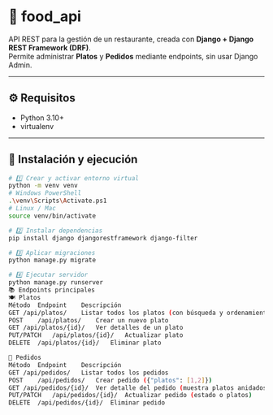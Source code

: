 # 🍔 food_api

API REST para la gestión de un restaurante, creada con **Django + Django REST Framework (DRF)**.  
Permite administrar **Platos** y **Pedidos** mediante endpoints, sin usar Django Admin.

---

## ⚙️ Requisitos
- Python 3.10+
- virtualenv

---

## 🚀 Instalación y ejecución
```bash
# 1️⃣ Crear y activar entorno virtual
python -m venv venv
# Windows PowerShell
.\venv\Scripts\Activate.ps1
# Linux / Mac
source venv/bin/activate

# 2️⃣ Instalar dependencias
pip install django djangorestframework django-filter

# 3️⃣ Aplicar migraciones
python manage.py migrate

# 4️⃣ Ejecutar servidor
python manage.py runserver
📚 Endpoints principales
🍽️ Platos
Método	Endpoint	Descripción
GET	/api/platos/	Listar todos los platos (con búsqueda y ordenamiento)
POST	/api/platos/	Crear un nuevo plato
GET	/api/platos/{id}/	Ver detalles de un plato
PUT/PATCH	/api/platos/{id}/	Actualizar plato
DELETE	/api/platos/{id}/	Eliminar plato

🧾 Pedidos
Método	Endpoint	Descripción
GET	/api/pedidos/	Listar todos los pedidos
POST	/api/pedidos/	Crear pedido ({"platos": [1,2]})
GET	/api/pedidos/{id}/	Ver detalle del pedido (muestra platos anidados)
PUT/PATCH	/api/pedidos/{id}/	Actualizar pedido (estado o platos)
DELETE	/api/pedidos/{id}/	Eliminar pedido
